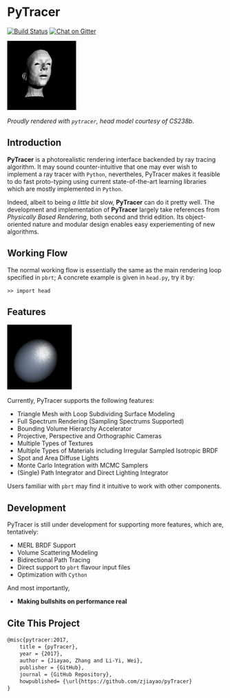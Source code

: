 # PyTracer

[![Build Status](https://travis-ci.com/zjiayao/pyTracer.svg?token=9cK4Kmeqpdioyfb1EXxS&branch=stable)](https://travis-ci.com/zjiayao/pyTracer)
[![Chat on Gitter](https://badges.gitter.im/zjiayao/pyTracer.svg)](https://gitter.im/zjiayao/pyTracer/)

![Head Model](examples/head.png)

*Proudly rendered with `pytracer`, head model courtesy of CS238b.*


## Introduction


**PyTracer** is a photorealistic rendering interface
backended by ray tracing algorithm. It may sound
counter-intuitive that one may ever wish to
implement a ray tracer with `Python`, nevertheles,
PyTracer makes it feasible to do fast proto-typing
using current state-of-the-art learning libraries
which are mostly implemented in `Python`.

Indeed, albeit to being *a little bit* slow, **PyTracer**
can do it pretty well.
The development and implementation of **PyTracer**
largely take references from *Physically Based Rendering*,
both second and thrid edition. Its object-oriented nature
and modular design enables easy experiementing of new
algorithms.


## Working Flow


The normal working flow is essentially the same
as the main rendering loop specified in `pbrt`;
A concrete example is given in `head.py`,
try it by:

    >> import head


## Features


![Matte Example](examples/matte.png)


Currently, PyTracer supports the following
features:

- Triangle Mesh with Loop Subdividing Surface Modeling
- Full Spectrum Rendering (Sampling Spectrums Supported)
- Bounding Volume Hierarchy Accelerator
- Projective, Perspective and Orthographic Cameras
- Multiple Types of Textures
- Multiple Types of Materials including Irregular Sampled Isotropic BRDF
- Spot and Area Diffuse Lights
- Monte Carlo Integration with MCMC Samplers
- (Single) Path Integrator and Direct Lighting Integrator

Users familiar with `pbrt` may find it intuitive to work with other components.


## Development


PyTracer is still under development for supporting more features,
which are, tentatively:

- MERL BRDF Support
- Volume Scattering Modeling
- Bidirectional Path Tracing
- Direct support to `pbrt` flavour input files
- Optimization with `Cython`

And most importantly,

- **Making bullshits on performance real**


## Cite This Project


    @misc{pytracer:2017,
		title = {pyTracer},
		year = {2017},
		author = {Jiayao, Zhang and Li-Yi, Wei},
		publisher = {GitHub},
		journal = {GitHub Repository},
		howpublished= {\url{https://github.com/zjiayao/pyTracer}
    }
